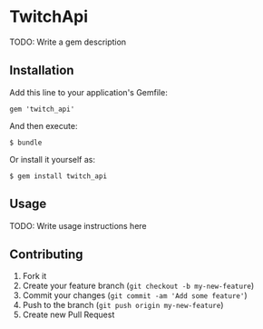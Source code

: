 # TwitchApi

TODO: Write a gem description

## Installation

Add this line to your application's Gemfile:

    gem 'twitch_api'

And then execute:

    $ bundle

Or install it yourself as:

    $ gem install twitch_api

## Usage

TODO: Write usage instructions here

## Contributing

1. Fork it
2. Create your feature branch (`git checkout -b my-new-feature`)
3. Commit your changes (`git commit -am 'Add some feature'`)
4. Push to the branch (`git push origin my-new-feature`)
5. Create new Pull Request
